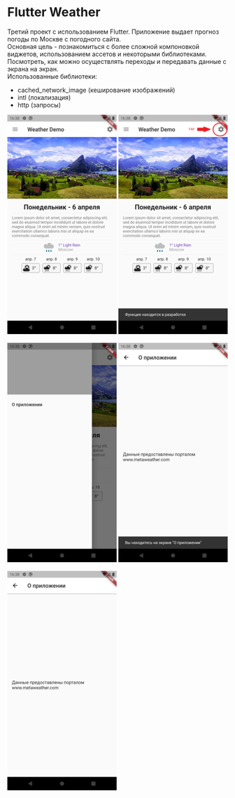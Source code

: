 # Flutter Weather

Третий проект с использованием Flutter. Приложение выдает прогноз погоды по Москве с погодного сайта. <br>
Основная цель - познакомиться с более сложной компоновкой виджетов, использованием ассетов и некоторыми библиотеками. <br>
Посмотреть, как можно осуществлять переходы и передавать данные с экрана на экран. <br>
Использованные библиотеки: <br>
- cached_network_image (кеширование изображений)
- intl (локализация)
- http (запросы)

<img src="screenshots/Screenshot_1.png" width="250"> <img src="screenshots/Screenshot_2.png" width="250"> <br>
<br>
<img src="screenshots/Screenshot_3.png" width="250"> <img src="screenshots/Screenshot_4.png" width="250"> <br>
<br>
<img src="screenshots/Screenshot_5.png" width="250">